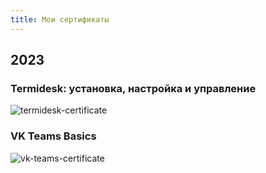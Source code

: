 ```yaml
---
title: Мои сертификаты
---
```


## 2023

### Termidesk: установка, настройка и управление

![termidesk-certificate](/images/common-info/certificates/termidesk-certificate.png)

### VK Teams Basics

![vk-teams-certificate](/images/common-info/certificates/vk-teams-certificate.png)